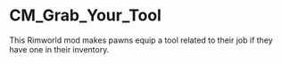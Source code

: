 # CM_Grab_Your_Tool
 This Rimworld mod makes pawns equip a tool related to their job if they have one in their inventory.
